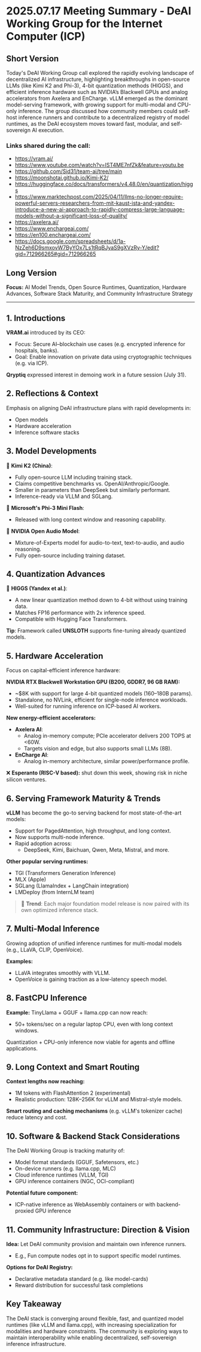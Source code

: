 # 2025.07.17 Meeting Summary - DeAI Working Group for the Internet Computer (ICP)

## Short Version
Today's DeAI Working Group call explored the rapidly evolving landscape of decentralized AI infrastructure, highlighting breakthroughs in open-source LLMs (like Kimi K2 and Phi-3), 4-bit quantization methods (HIGGS), and efficient inference hardware such as NVIDIA’s Blackwell GPUs and analog accelerators from Axelera and EnCharge. vLLM emerged as the dominant model-serving framework, with growing support for multi-modal and CPU-only inference. The group discussed how community members could self-host inference runners and contribute to a decentralized registry of model runtimes, as the DeAI ecosystem moves toward fast, modular, and self-sovereign AI execution.

### Links shared during the call:
* https://vram.ai/
* https://www.youtube.com/watch?v=IST4ME7nfZk&feature=youtu.be
* https://github.com/Sid31/team-ai/tree/main
* https://moonshotai.github.io/Kimi-K2/
* https://huggingface.co/docs/transformers/v4.48.0/en/quantization/higgs
* https://www.marktechpost.com/2025/04/11/llms-no-longer-require-powerful-servers-researchers-from-mit-kaust-ista-and-yandex-introduce-a-new-ai-approach-to-rapidly-compress-large-language-models-without-a-significant-loss-of-quality/
* https://axelera.ai/
* https://www.enchargeai.com/
* https://en100.enchargeai.com/
* https://docs.google.com/spreadsheets/d/1a-NzZeh6D9smxovW7ByYOx7Ls1tRqBJyaS9gXVzRy-Y/edit?gid=712966265#gid=712966265

## Long Version

**Focus:** AI Model Trends, Open Source Runtimes, Quantization, Hardware Advances, Software Stack Maturity, and Community Infrastructure Strategy

---

## 1. Introductions

**VRAM.ai** introduced by its CEO:
- Focus: Secure AI–blockchain use cases (e.g. encrypted inference for hospitals, banks).
- Goal: Enable innovation on private data using cryptographic techniques (e.g. via ICP).

**Qryptiq** expressed interest in demoing work in a future session (July 31).

## 2. Reflections & Context

Emphasis on aligning DeAI infrastructure plans with rapid developments in:
- Open models  
- Hardware acceleration  
- Inference software stacks

## 3. Model Developments

📌 **Kimi K2 (China)**:
- Fully open-source LLM including training stack.
- Claims competitive benchmarks vs. OpenAI/Anthropic/Google.
- Smaller in parameters than DeepSeek but similarly performant.
- Inference-ready via VLLM and SGLang.

📌 **Microsoft's Phi-3 Mini Flash**:
- Released with long context window and reasoning capability.

📌 **NVIDIA Open Audio Model**:
- Mixture-of-Experts model for audio-to-text, text-to-audio, and audio reasoning.
- Fully open-source including training dataset.

## 4. Quantization Advances

📌 **HIGGS (Yandex et al.)**:
- A new linear quantization method down to 4-bit without using training data.
- Matches FP16 performance with 2x inference speed.
- Compatible with Hugging Face Transformers.

**Tip**: Framework called **UNSLOTH** supports fine-tuning already quantized models.

## 5. Hardware Acceleration

Focus on capital-efficient inference hardware:

**NVIDIA RTX Blackwell Workstation GPU (B200, GDDR7, 96 GB RAM):**
- ~$8K with support for large 4-bit quantized models (160–180B params).
- Standalone, no NVLink, efficient for single-node inference workloads.
- Well-suited for running inference on ICP-based AI workers.

**New energy-efficient accelerators:**
- **Axelera AI**:
  - Analog in-memory compute; PCIe accelerator delivers 200 TOPS at <60W.
  - Targets vision and edge, but also supports small LLMs (8B).
- **EnCharge AI**:
  - Analog in-memory architecture, similar power/performance profile.

❌ **Esperanto (RISC-V based):** shut down this week, showing risk in niche silicon ventures.

## 6. Serving Framework Maturity & Trends

**vLLM** has become the go-to serving backend for most state-of-the-art models:
- Support for PagedAttention, high throughput, and long context.
- Now supports multi-node inference.
- Rapid adoption across:
  - DeepSeek, Kimi, Baichuan, Qwen, Meta, Mistral, and more.

**Other popular serving runtimes:**
- TGI (Transformers Generation Inference)
- MLX (Apple)
- SGLang (LlamaIndex + LangChain integration)
- LMDeploy (from InternLM team)

> 🔁 **Trend**: Each major foundation model release is now paired with its own optimized inference stack.

## 7. Multi-Modal Inference

Growing adoption of unified inference runtimes for multi-modal models (e.g., LLaVA, CLIP, OpenVoice).

**Examples:**
- LLaVA integrates smoothly with VLLM.
- OpenVoice is gaining traction as a low-latency speech model.

## 8. FastCPU Inference

**Example:** TinyLlama + GGUF + llama.cpp can now reach:
- 50+ tokens/sec on a regular laptop CPU, even with long context windows.

Quantization + CPU-only inference now viable for agents and offline applications.

## 9. Long Context and Smart Routing

**Context lengths now reaching:**
- 1M tokens with FlashAttention 2 (experimental)
- Realistic production: 128K–256K for vLLM and Mistral-style models.

**Smart routing and caching mechanisms** (e.g. vLLM's tokenizer cache) reduce latency and cost.

## 10. Software & Backend Stack Considerations

The DeAI Working Group is tracking maturity of:
- Model format standards (GGUF, Safetensors, etc.)
- On-device runners (e.g. llama.cpp, MLC)
- Cloud inference runtimes (VLLM, TGI)
- GPU inference containers (NGC, OCI-compliant)

**Potential future component:**
- ICP-native inference as WebAssembly containers or with backend-proxied GPU inference

## 11. Community Infrastructure: Direction & Vision

**Idea:** Let DeAI community provision and maintain own inference runners.
- E.g., Fun compute nodes opt in to support specific model runtimes.

**Options for DeAI Registry:**
- Declarative metadata standard (e.g. like model-cards)
- Reward distribution for successful task completions

## Key Takeaway

The DeAI stack is converging around flexible, fast, and quantized model runtimes (like vLLM and llama.cpp), with increasing specialization for modalities and hardware constraints. The community is exploring ways to maintain interoperability while enabling decentralized, self-sovereign inference infrastructure.